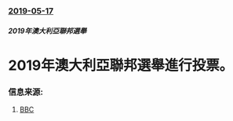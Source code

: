### [2019-05-17](/news/2019/05/17/index.md)

##### 2019年澳大利亞聯邦選舉
# 2019年澳大利亞聯邦選舉進行投票。 




### 信息来源:

1. [BBC](https://www.bbc.co.uk/news/world-australia-48305001)
